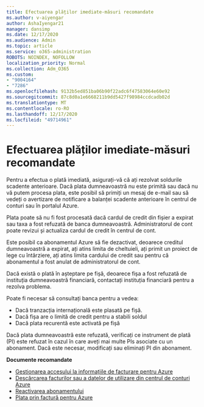 ```yaml
---
title: Efectuarea plăților imediate-măsuri recomandate
ms.author: v-aiyengar
author: AshaIyengar21
manager: dansimp
ms.date: 12/17/2020
ms.audience: Admin
ms.topic: article
ms.service: o365-administration
ROBOTS: NOINDEX, NOFOLLOW
localization_priority: Normal
ms.collection: Adm_O365
ms.custom:
- "9004164"
- "7286"
ms.openlocfilehash: 9132b5ed851ba06b90f22adc6f47583064e60e92
ms.sourcegitcommit: 87c8d0a1e6668211b9dd5427f98984ccdcadb02d
ms.translationtype: MT
ms.contentlocale: ro-RO
ms.lasthandoff: 12/17/2020
ms.locfileid: "49714961"
---
```

# <a name="make-immediate-payment---recommended-steps"></a>Efectuarea plăților imediate-măsuri recomandate

Pentru a efectua o plată imediată, asigurați-vă că ați rezolvat soldurile scadente anterioare. Dacă plata dumneavoastră nu este primită sau dacă nu vă putem procesa plata, este posibil să primiți un mesaj de e-mail sau să vedeți o avertizare de notificare a balanței scadente anterioare în centrul de conturi sau în portalul Azure. 

Plata poate să nu fi fost procesată dacă cardul de credit din fișier a expirat sau taxa a fost refuzată de banca dumneavoastră. Administratorul de cont poate revizui și actualiza cardul de credit în centrul de cont. 

Este posibil ca abonamentul Azure să fie dezactivat, deoarece creditul dumneavoastră a expirat, ați atins limita de cheltuieli, ați primit un proiect de lege cu întârziere, ați atins limita cardului de credit sau pentru că abonamentul a fost anulat de administratorul de cont.  

Dacă există o plată în așteptare pe fișă, deoarece fișa a fost refuzată de instituția dumneavoastră financiară, contactați instituția financiară pentru a rezolva problema.  

Poate fi necesar să consultați banca pentru a vedea:

- Dacă tranzacția internațională este plasată pe fișă. 
- Dacă fișa are o limită de credit pentru a stabili soldul 
- Dacă plata recurentă este activată pe fișă 

Dacă plata dumneavoastră este refuzată, verificați ce instrument de plată (PI) este refuzat în cazul în care aveți mai multe PIs asociate cu un abonament. Dacă este necesar, modificați sau eliminați PI din abonament. 

**Documente recomandate** 

- [Gestionarea accesului la informațiile de facturare pentru Azure](https://docs.microsoft.com/azure/billing/billing-manage-access?WT.mc_id=Portal-Microsoft_Azure_Support)
- [Descărcarea facturilor sau a datelor de utilizare din centrul de conturi Azure](https://docs.microsoft.com/azure/billing/billing-download-azure-invoice-daily-usage-date?WT.mc_id=Portal-Microsoft_Azure_Support)
- [Reactivarea abonamentului](https://docs.microsoft.com/azure/billing/billing-subscription-become-disable?WT.mc_id=Portal-Microsoft_Azure_Support)
- [Plata prin factură pentru Azure](https://docs.microsoft.com/azure/cost-management-billing/manage/pay-by-invoice) 